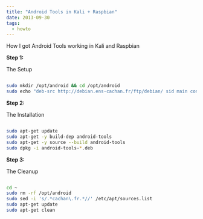 ```yaml
---
title: "Android Tools in Kali + Raspbian"
date: 2013-09-30
tags:
  - howto
---
```

How I got Android Tools working in Kali and Raspbian

<!--more-->

**Step 1:**

The Setup

```bash

sudo mkdir /opt/android && cd /opt/android
sudo echo "deb-src http://debian.ens-cachan.fr/ftp/debian/ sid main contrib non-free" >> /etc/apt/sources.list

```

**Step 2:**

The Installation

``` bash

sudo apt-get update
sudo apt-get -y build-dep android-tools
sudo apt-get -y source --build android-tools
sudo dpkg -i android-tools-*.deb

```

**Step 3:**

The Cleanup

``` bash

cd ~
sudo rm -rf /opt/android
sudo sed -i 's/.*cachan\.fr.*//' /etc/apt/sources.list
sudo apt-get update
sudo apt-get clean

```

